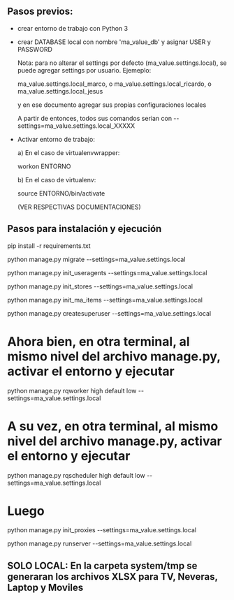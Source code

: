 ## Pasos previos:

   - crear entorno de trabajo con Python 3
   - crear DATABASE local con nombre 'ma_value_db' y asignar
     USER y PASSWORD

     Nota: para no alterar el settings por defecto (ma_value.settings.local), se puede agregar settings por usuario. Ejemeplo:

     ma_value.settings.local_marco, o
     ma_value.settings.local_ricardo, o
     ma_value.settings.local_jesus

     y en ese documento agregar sus propias configuraciones locales

     A partir de entonces, todos sus comandos serian con --settings=ma_value.settings.local_XXXXX
   
   - Activar entorno de trabajo:
   
     a) En el caso de virtualenvwrapper:

        workon ENTORNO

     b) En el caso de virtualenv:

        source ENTORNO/bin/activate

     (VER RESPECTIVAS DOCUMENTACIONES)

## Pasos para instalación y ejecución

pip install -r requirements.txt

python manage.py migrate --settings=ma_value.settings.local

python manage.py init_useragents --settings=ma_value.settings.local

python manage.py init_stores --settings=ma_value.settings.local

python manage.py init_ma_items --settings=ma_value.settings.local

python manage.py createsuperuser --settings=ma_value.settings.local

# Ahora bien, en otra terminal, al mismo nivel del archivo manage.py, activar el entorno y ejecutar

python manage.py rqworker high default low --settings=ma_value.settings.local

# A su vez, en otra terminal, al mismo nivel del archivo manage.py, activar el entorno y ejecutar

python manage.py rqscheduler high default low --settings=ma_value.settings.local

# Luego

python manage.py init_proxies --settings=ma_value.settings.local

python manage.py runserver --settings=ma_value.settings.local

## SOLO LOCAL: En la carpeta system/tmp se generaran los archivos XLSX para TV, Neveras, Laptop y Moviles

